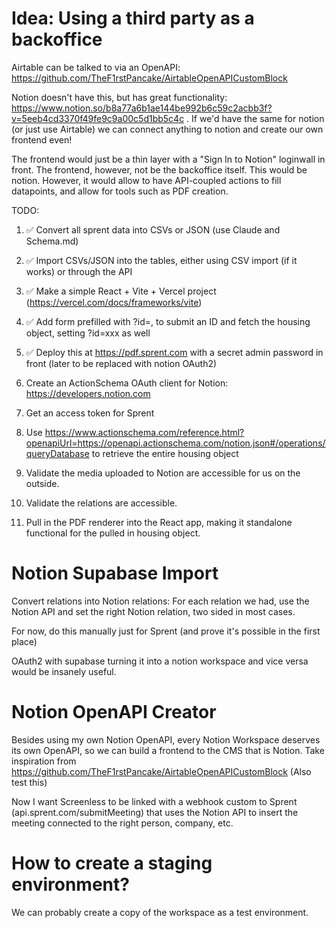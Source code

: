 # Idea: Using a third party as a backoffice

Airtable can be talked to via an OpenAPI: https://github.com/TheF1rstPancake/AirtableOpenAPICustomBlock

Notion doesn't have this, but has great functionality: https://www.notion.so/b8a77a6b1ae144be992b6c59c2acbb3f?v=5eeb4cd3370f49fe9c9a00c5d1bb5c4c . If we'd have the same for notion (or just use Airtable) we can connect anything to notion and create our own frontend even!

The frontend would just be a thin layer with a "Sign In to Notion" loginwall in front. The frontend, however, not be the backoffice itself. This would be notion. However, it would allow to have API-coupled actions to fill datapoints, and allow for tools such as PDF creation.

TODO:

1. ✅ Convert all sprent data into CSVs or JSON (use Claude and Schema.md)

2. ✅ Import CSVs/JSON into the tables, either using CSV import (if it works) or through the API

3. ✅ Make a simple React + Vite + Vercel project (https://vercel.com/docs/frameworks/vite)

4. ✅ Add form prefilled with ?id=, to submit an ID and fetch the housing object, setting ?id=xxx as well

5. ✅ Deploy this at https://pdf.sprent.com with a secret admin password in front (later to be replaced with notion OAuth2)

6. Create an ActionSchema OAuth client for Notion: https://developers.notion.com

7. Get an access token for Sprent

8. Use https://www.actionschema.com/reference.html?openapiUrl=https://openapi.actionschema.com/notion.json#/operations/queryDatabase to retrieve the entire housing object

9. Validate the media uploaded to Notion are accessible for us on the outside.

10. Validate the relations are accessible.

11. Pull in the PDF renderer into the React app, making it standalone functional for the pulled in housing object.

# Notion Supabase Import

Convert relations into Notion relations: For each relation we had, use the Notion API and set the right Notion relation, two sided in most cases.

For now, do this manually just for Sprent (and prove it's possible in the first place)

OAuth2 with supabase turning it into a notion workspace and vice versa would be insanely useful.

# Notion OpenAPI Creator

Besides using my own Notion OpenAPI, every Notion Workspace deserves its own OpenAPI, so we can build a frontend to the CMS that is Notion. Take inspiration from https://github.com/TheF1rstPancake/AirtableOpenAPICustomBlock (Also test this)

Now I want Screenless to be linked with a webhook custom to Sprent (api.sprent.com/submitMeeting) that uses the Notion API to insert the meeting connected to the right person, company, etc.

# How to create a staging environment?

We can probably create a copy of the workspace as a test environment.
